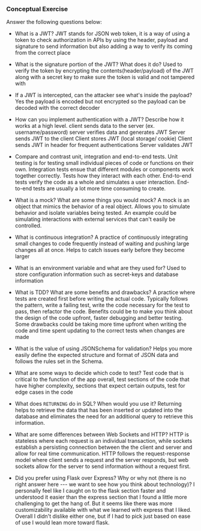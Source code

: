 ### Conceptual Exercise

Answer the following questions below:

- What is a JWT?
JWT stands for JSON web token, it is a way of using a token to check authorization in APIs by using the header, payload and signature to send information but also adding a way to verify its coming from the correct place

- What is the signature portion of the JWT?  What does it do?
Used to verify the token by encrypting the contents(header/payload) of the JWT along with a secret key to make sure the token is valid and not tampered with 

- If a JWT is intercepted, can the attacker see what's inside the payload?
Yes the payload is encoded but not encrypted so the payload can be decoded with the correct decoder 

- How can you implement authentication with a JWT?  Describe how it works at a high level.
client sends data to the server (ex. username/password)
server verifies data and generates JWT 
Server sends JWT to the client
Client stores JWT (local storage/ cookie)
Client sends JWT in header for frequent authentications
Server validates JWT

- Compare and contrast unit, integration and end-to-end tests.
Unit testing is for testing small individual pieces of code or functions on their own. Integration tests ensue that different modules or components work together correctly. Tests how they interact with each other. End-to-end tests verify the code as a whole and simulates a user interaction. End-to-end tests are usually a lot more time consuming to create. 

- What is a mock? What are some things you would mock?
A mock is an object that mimics the behavior of a real object. Allows you to simulate behavior and isolate variables being tested. An example could be simulating interactions with external services that can't easily be controlled. 

- What is continuous integration?
A practice of continuously integrating small changes to code frequently instead of waiting and pushing large changes all at once. Helps to catch issues early before they become larger 

- What is an environment variable and what are they used for?
Used to store configuration information such as secret-keys and database information

- What is TDD? What are some benefits and drawbacks?
A practice where tests are created first before writing the actual code. Typically follows the pattern, write a failing test, write the code necessary for the test to pass, then refactor the code. Benefits could be to make you think about the design of the code upfront, faster debugging and better testing. Some drawbacks could be taking more time upfront when writing the code and time spent updating to the correct tests when changes are made

- What is the value of using JSONSchema for validation?
Helps you more easily define the expected structure and format of JSON data and follows the rules set in the Schema.

- What are some ways to decide which code to test?
Test code that is critical to the function of the app overall, test sections of the code that have higher complexity, sections that expect certain outputs, test for edge cases in the code

- What does `RETURNING` do in SQL? When would you use it?
Returning helps to retrieve the data that has been inserted or updated into the database and eliminates the need for an additional query to retrieve this information.

- What are some differences between Web Sockets and HTTP?
HTTP is stateless where each request is an individual transaction, while sockets establish a persisting connection between the the client and server and allow for real time communication. HTTP follows the request-response model where client sends a request and the server responds, but web sockets allow for the server to send information without a request first.

- Did you prefer using Flask over Express? Why or why not (there is no right
  answer here --- we want to see how you think about technology)?
I personally feel like I caught on to the flask section faster and understood it easier than the express section that I found a little more challenging to get the hang of. But it seems like there was more customizability available with what we learned with express that I liked. Overall I didn't dislike either one, but if I had to pick just based on ease of use I would lean more toward flask. 